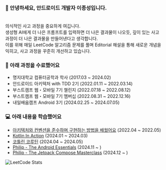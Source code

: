 ### 👋 안녕하세요, 안드로이드 개발자 이종성입니다.</br></br>

의식적인 사고 과정을 중요하게 여깁니다.</br>
생성형 AI에게 더 나은 프롬프트를 입력하면 더 나은 결과물이 나오듯, 깊이 있는 사고 과정이 더 나은 결과물을 만들어낸다고 생각합니다.</br>
이를 위해 매일 LeetCode 알고리즘 문제를 풀며 Editorial 해설을 통해 새로운 개념을 익히고, 사고 과정을 꾸준히 개선하고 있습니다. </br>


### 🌱 아래 과정을 수료했어요
+ 명지대학교 컴퓨터공학과 학사 (2017.03 ~ 2024.02)</br>
+ 안드로이드 아키텍처 with TDD 2기 (2022.01.11 ~ 2022.03.14)</br>
+ 부스트캠프 웹・모바일 7기 챌린지 (2022.07.18 ~ 2022.08.12)</br>
+ 부스트캠프 웹・모바일 7기 멤버십 (2022.08.31 ~ 2022.12.16)</br>
+ 내일배움캠프 Android 3기 (2024.02.25 ~ 2024.07.05)

### 💻 아래 내용을 학습했어요
+ [아키텍처와 컨벤션을 준수하며 구현하는 방법을 배웠어요](https://github.com/DoTheBestMayB/UpbitAPI/pulls?q=is%3Apr+is%3Aclosed) (2022.04 ~ 2022.05) </br>
+ [Kotlin In Action](https://dodobest.notion.site/Kotlin-In-Action-97bde5492028434a870ba68ae656fd16) (2024.01 ~ 2024.03) </br>
+ [코틀린 코루틴](https://dodobest.notion.site/03ca03fed5784eacb9888c148e5e9619) (2024.04 ~ 2024.05) </br>
+ [Philip - The Android Essentials](https://github.com/DoTheBestMayB/DoRun) (2024.11 ~ ) </br>
+ [Philip - The Jetpack Compose Masterclass](https://github.com/DoTheBestMayB/ComposeStudy) (2024.12 ~ ) </br>

![LeetCode Stats](https://leetcard.jacoblin.cool/DoTheBestMayb?theme=light&font=Marcellus%20SC&ext=heatmap)

<!--
**DoTheBestMayB/DoTheBestMayB** is a ✨ _special_ ✨ repository because its `README.md` (this file) appears on your GitHub profile.

Here are some ideas to get you started:

- 🔭 I’m currently working on ...
- 🌱 I’m currently learning ...
- 👯 I’m looking to collaborate on ...
- 🤔 I’m looking for help with ...
- 💬 Ask me about ...
- 📫 How to reach me: ...
- 😄 Pronouns: ...
- ⚡ Fun fact: ...
-->
